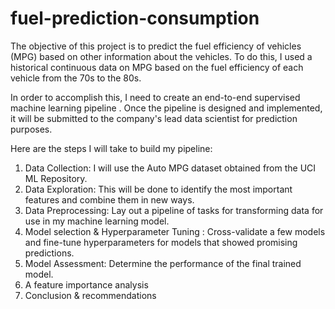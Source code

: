 # fuel-prediction-consumption

The objective of this project is to predict the fuel efficiency of vehicles (MPG) based on other information about the vehicles. 
To do this, I used a historical continuous data on MPG based on the fuel efficiency of each vehicle from the 70s to the 80s.
 
In order to accomplish this, I need to create an end-to-end supervised machine learning pipeline . Once the pipeline is designed and implemented, it will be submitted to the company's lead data scientist for prediction purposes.

Here are the steps I will take to build my pipeline:

 1. Data Collection: I will use the  Auto MPG dataset obtained from the UCI ML Repository.
 2. Data Exploration: This will be done to identify the most important features and combine them in new ways.
 3. Data Preprocessing: Lay out a pipeline of tasks for transforming data for use in my machine learning model.
 4. Model selection & Hyperparameter Tuning : Cross-validate a few models and fine-tune hyperparameters for 
    models that showed promising predictions.
 5. Model Assessment: Determine the performance of the final trained model.
 6. A feature importance analysis
 7. Conclusion & recommendations 
